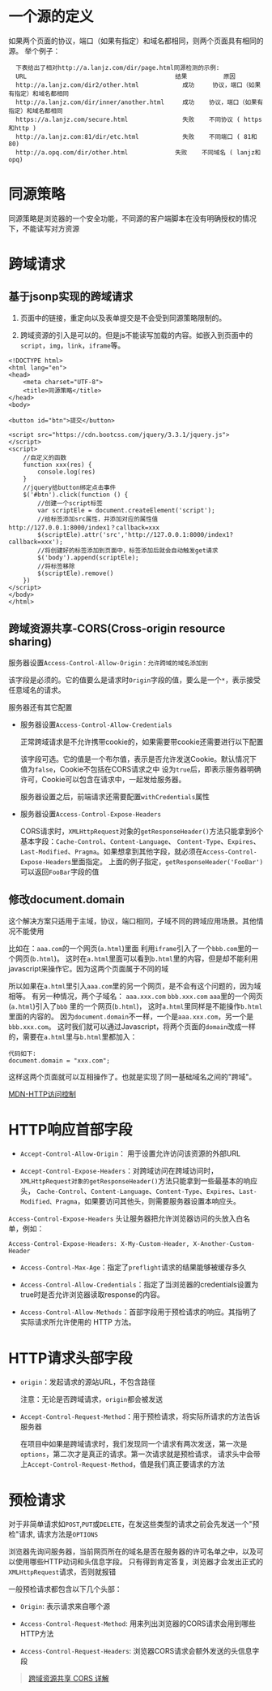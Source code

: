 # 一个源的定义

如果两个页面的协议，端口（如果有指定）和域名都相同，则两个页面具有相同的源。
举个例子：

```
  下表给出了相对http://a.lanjz.com/dir/page.html同源检测的示例: 
  URL                                         结果          原因
  http://a.lanjz.com/dir2/other.html            成功     协议，端口（如果有指定）和域名都相同
  http://a.lanjz.com/dir/inner/another.html     成功    协议，端口（如果有指定）和域名都相同 
  https://a.lanjz.com/secure.html               失败    不同协议 ( https和http )
  http://a.lanjz.com:81/dir/etc.html            失败    不同端口 ( 81和80)
  http://a.opq.com/dir/other.html             失败    不同域名 ( lanjz和opq)
```

# 同源策略

同源策略是浏览器的一个安全功能，不同源的客户端脚本在没有明确授权的情况下，不能读写对方资源

# 跨域请求

## 基于jsonp实现的跨域请求

1. 页面中的链接，重定向以及表单提交是不会受到同源策略限制的。

2. 跨域资源的引入是可以的。但是js不能读写加载的内容。如嵌入到页面中的
`script`，`img`，`link`，`iframe`等。

```
<!DOCTYPE html>
<html lang="en">
<head>
    <meta charset="UTF-8">
    <title>同源策略</title>
</head>
<body>

<button id="btn">提交</button>

<script src="https://cdn.bootcss.com/jquery/3.3.1/jquery.js">    </script>
<script>
    //自定义的函数
    function xxx(res) {
        console.log(res)
    }
    //jquery给button绑定点击事件
    $('#btn').click(function () {
        //创建一个script标签
        var scriptEle = document.createElement('script');
        //给标签添加src属性，并添加对应的属性值    http://127.0.0.1:8000/index1？callback=xxx
        $(scriptEle).attr('src','http://127.0.0.1:8000/index1?callback=xxx');
        //将创建好的标签添加到页面中，标签添加后就会自动触发get请求
        $('body').append(scriptEle);
        //将标签移除
        $(scriptEle).remove()
    })
</script>
</body>
</html>
```

## 跨域资源共享-CORS(Cross-origin resource sharing)

服务器设置`Access-Control-Allow-Origin：允许跨域的域名添加到`

该字段是必须的。它的值要么是请求时`Origin`字段的值，要么是一个`*`，表示接受任意域名的请求。

服务器还有其它配置

- 服务器设置`Access-Control-Allow-Credentials`

  正常跨域请求是不允许携带cookie的，如果需要带cookie还需要进行以下配置
  
  该字段可选。它的值是一个布尔值，表示是否允许发送Cookie。默认情况下值为`false`，Cookie不包括在CORS请求之中
  设为`true`后，即表示服务器明确许可，Cookie可以包含在请求中，一起发给服务器。
  
  服务器设置之后，前端请求还需要配置`withCredentials`属性

- 服务器设置`Access-Control-Expose-Headers`

  CORS请求时，`XMLHttpRequest`对象的`getResponseHeader()`方法只能拿到6个基本字段：`Cache-Control`、`Content-Language`、
  `Content-Type`、`Expires`、`Last-Modified`、`Pragma`。如果想拿到其他字段，就必须在`Access-Control-Expose-Headers`里面指定。
  上面的例子指定，`getResponseHeader('FooBar')`可以返回`FooBar`字段的值
  
## 修改document.domain

这个解决方案只适用于主域，协议，端口相同，子域不同的跨域应用场景。其他情况不能使用

比如在：`aaa.com`的一个网页(`a.html`)里面 利用`iframe`引入了一个`bbb.com`里的一个网页(`b.html`)。
这时在`a.html`里面可以看到`b.html`里的内容，但是却不能利用javascript来操作它。因为这两个页面属于不同的域

所以如果在`a.html`里引入`aaa.com`里的另一个网页，是不会有这个问题的，因为域相等。
有另一种情况，两个子域名：
`aaa.xxx.com`
`bbb.xxx.com`
`aaa`里的一个网页(`a.html`)引入了`bbb` 里的一个网页(`b.html`)，
这时`a.html`里同样是不能操作`b.html`里面的内容的。
因为`document.domain`不一样，一个是`aaa.xxx.com`，另一个是`bbb.xxx.com`。
这时我们就可以通过Javascript，将两个页面的`domain`改成一样的，需要在`a.html`里与`b.html`里都加入：

```
代码如下:
document.domain = "xxx.com";
```

这样这两个页面就可以互相操作了。也就是实现了同一基础域名之间的"跨域"。

[MDN-HTTP访问控制](https://developer.mozilla.org/zh-CN/docs/Web/HTTP/Access_control_CORS) 

# HTTP响应首部字段

- `Accept-Control-Allow-Origin`： 用于设置允许访问该资源的外部URL

- `Accept-Control-Expose-Headers`：对跨域访问在跨域访问时，`XMLHttpRequest对象的getResponseHeader()`方法只能拿到一些最基本的响应头，
`Cache-Control`、`Content-Language`、`Content-Type`、`Expires`、`Last-Modified、Pragma`，如果要访问其他头，则需要服务器设置本响应头。

`Access-Control-Expose-Headers` 头让服务器把允许浏览器访问的头放入白名单，例如：

```
Access-Control-Expose-Headers: X-My-Custom-Header, X-Another-Custom-Header
```
- `Access-Control-Max-Age`：指定了`preflight`请求的结果能够被缓存多久

- `Access-Control-Allow-Credentials`：指定了当浏览器的credentials设置为true时是否允许浏览器读取response的内容。

- `Access-Control-Allow-Methods`：首部字段用于预检请求的响应。其指明了实际请求所允许使用的 HTTP 方法。

# HTTP请求头部字段

- `origin`：发起请求的源站URL，不包含路径
   
  注意：无论是否跨域请求，`origin`都会被发送

- `Accept-Control-Request-Method`：用于预检请求，将实际所请求的方法告诉服务器

  在项目中如果是跨域请求时，我们发现同一个请求有两次发送，第一次是`options`，第二次才是真正的请求。第一次请求就是预检请求，
  请求头中会带上`Accept-Control-Request-Method`，值是我们真正要请求的方法
  
# 预检请求

对于非简单请求如`POST`,`PUT`或`DELETE`，在发这些类型的请求之前会先发送一个"预检"请求, 请求方法是`OPTIONS`

浏览器先询问服务器，当前网页所在的域名是否在服务器的许可名单之中，以及可以使用哪些HTTP动词和头信息字段。
只有得到肯定答复，浏览器才会发出正式的`XMLHttpRequest`请求，否则就报错

一般预检请求都包含以下几个头部：

- `Origin`: 表示请求来自哪个源

- `Access-Control-Request-Method`: 用来列出浏览器的CORS请求会用到哪些HTTP方法

- `Access-Control-Request-Headers`: 浏览器CORS请求会额外发送的头信息字段

>[跨域资源共享 CORS 详解](http://www.ruanyifeng.com/blog/2016/04/cors.html)






